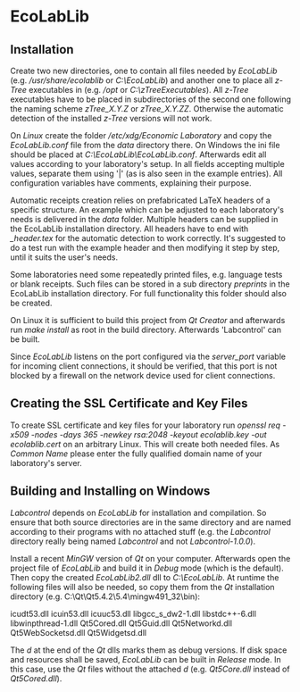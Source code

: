 # EcoLabLib

## Installation

Create two new directories, one to contain all files needed by *EcoLabLib* (e.g. */usr/share/ecolablib* or *C:\\EcoLabLib*) and another one to place all *z-Tree* executables in (e.g. */opt* or *C:\\zTreeExecutables*). All *z-Tree* executables have to be placed in subdirectories of the second one following the naming scheme *zTree_X.Y.Z* or *zTree_X.Y.ZZ*. Otherwise the automatic detection of the installed *z-Tree* versions will not work.

On *Linux* create the folder */etc/xdg/Economic Laboratory* and copy the *EcoLabLib.conf* file from the *data* directory there. On Windows the ini file should be placed at *C:\\EcoLabLib\\EcoLabLib.conf*. Afterwards edit all values according to your laboratory's setup. In all fields accepting multiple values, separate them using '|' (as is also seen in the example entries). All configuration variables have comments, explaining their purpose.

Automatic receipts creation relies on prefabricated LaTeX headers of a specific structure. An example which can be adjusted to each laboratory's needs is delivered in the *data* folder. Multiple headers can be supplied in the EcoLabLib installation directory. All headers have to end with *_header.tex* for the automatic detection to work correctly. It's suggested to do a test run with the example header and then modifying it step by step, until it suits the user's needs.

Some laboratories need some repeatedly printed files, e.g. language tests or blank receipts. Such files can be stored in a sub directory *preprints* in the EcoLabLib installation directory. For full functionality this folder should also be created.

On Linux it is sufficient to build this project from *Qt Creator* and afterwards run *make install* as root in the build directory. Afterwards 'Labcontrol' can be built.

Since *EcoLabLib* listens on the port configured via the *server_port* variable for incoming client connections, it should be verified, that this port is not blocked by a firewall on the network device used for client connections.

## Creating the SSL Certificate and Key Files

To create SSL certificate and key files for your laboratory run *openssl req -x509 -nodes -days 365 -newkey rsa:2048 -keyout ecolablib.key -out ecolablib.cert* on an arbitrary Linux. This will create both needed files. As *Common Name* please enter the fully qualified domain name of your laboratory's server.

## Building and Installing on Windows

*Labcontrol* depends on *EcoLabLib* for installation and compilation. So ensure that both source directories are in the same directory and are named according to their programs with no attached stuff (e.g. the *Labcontrol* directory really being named *Labcontrol* and not *Labcontrol-1.0.0*).

Install a recent *MinGW* version of *Qt* on your computer. Afterwards open the project file of *EcoLabLib* and build it in *Debug* mode (which is the default). Then copy the created *EcoLabLib2.dll* dll to *C:\\EcoLabLib*. At runtime the following files will also be needed, so copy them from the *Qt* installation directory (e.g. C:\Qt\Qt5.4.2\5.4\mingw491\_32\bin):

icudt53.dll
icuin53.dll
icuuc53.dll
libgcc\_s\_dw2-1.dll
libstdc++-6.dll
libwinpthread-1.dll
Qt5Cored.dll
Qt5Guid.dll
Qt5Networkd.dll
Qt5WebSocketsd.dll
Qt5Widgetsd.dll

The *d* at the end of the *Qt* dlls marks them as debug versions. If disk space and resources shall be saved, *EcoLabLib* can be built in *Release* mode. In this case, use the *Qt* files without the attached *d* (e.g. *Qt5Core.dll* instead of *Qt5Cored.dll*).
